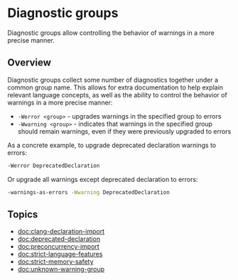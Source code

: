 # Diagnostic groups

Diagnostic groups allow controlling the behavior of warnings in a more precise manner.


## Overview

Diagnostic groups collect some number of diagnostics together under a common group name. This allows
for extra documentation to help explain relevant language concepts, as well as the ability to
control the behavior of warnings in a more precise manner:
- `-Werror <group>` - upgrades warnings in the specified group to errors
- `-Wwarning <group>` - indicates that warnings in the specified group should remain warnings, even
  if they were previously upgraded to errors

As a concrete example, to upgrade deprecated declaration warnings to errors:
```sh
-Werror DeprecatedDeclaration
```

Or upgrade all warnings except deprecated declaration to errors:
```sh
-warnings-as-errors -Wwarning DeprecatedDeclaration
```


## Topics

- <doc:clang-declaration-import>
- <doc:deprecated-declaration>
- <doc:preconcurrency-import>
- <doc:strict-language-features>
- <doc:strict-memory-safety>
- <doc:unknown-warning-group>

